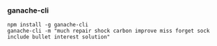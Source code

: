 ### ganache-cli
```
npm install -g ganache-cli
ganache-cli -m "much repair shock carbon improve miss forget sock include bullet interest solution"
```